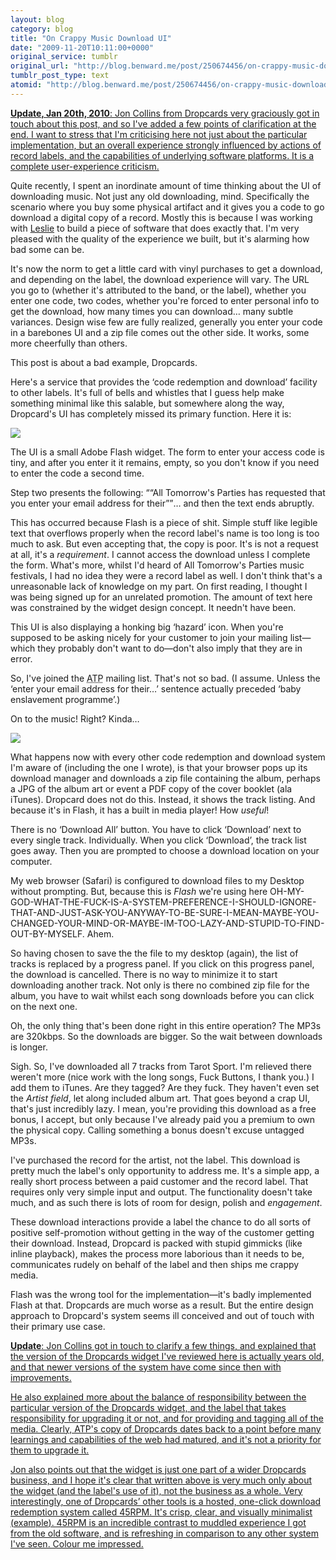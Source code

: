 ```yaml
---
layout: blog
category: blog
title: "On Crappy Music Download UI"
date: "2009-11-20T10:11:00+0000"
original_service: tumblr
original_url: "http://blog.benward.me/post/250674456/on-crappy-music-download-ui"
tumblr_post_type: text
atomid: "http://blog.benward.me/post/250674456/on-crappy-music-download-ui"
---
```

<ins class="updated" datetime="2010-01-20"><strong>Update, Jan 20th, 2010</strong>: Jon Collins from Dropcards very graciously got in touch about this post, and so I've added a few points of clarification at the end. I want to stress that I'm criticising here not just about the particular implementation, but an overall experience strongly influenced by actions of record labels, and the capabilities of underlying software platforms. It is a complete user-experience criticism.</ins>

Quite recently, I spent an inordinate amount of time thinking about the UI of downloading music. Not just any old downloading, mind. Specifically the scenario where you buy some physical artifact and it gives you a code to go download a digital copy of a record. Mostly this is because I was working with [Leslie](http://sidewithus.com) to build a piece of software that does exactly that. I'm very pleased with the quality of the experience we built, but it's alarming how bad some can be.

It's now the norm to get a little card with vinyl purchases to get a download, and depending on the label, the download experience will vary. The URL you go to (whether it's attributed to the band, or the label), whether you enter one code, two codes, whether you're forced to enter personal info to get the download, how many times you can download… many subtle variances. Design wise few are fully realized, generally you enter your code in a barebones UI and a zip file comes out the other side. It works, some more cheerfully than others.

This post is about a bad example, Dropcards.

Here's a service that provides the ‘code redemption and download’ facility to other labels. It's full of bells and whistles that I guess help make something minimal like this salable, but somewhere along the way, Dropcard's UI has completely missed its primary function. Here it is:

![](http://benward.me/res/posts/Dropcard.png)

The UI is a small Adobe Flash widget. The form to enter your access code is tiny, and after you enter it it remains, empty, so you don't know if you need to enter the code a second time.

Step two presents the following: <q>“All Tomorrow's Parties has requested that you enter your email address for their”</q>… and then the text ends abruptly. 

This has occurred because Flash is a piece of shit. Simple stuff like legible text that overflows properly when the record label's name is too long is too much to ask. But even accepting that, the copy is poor. It's is not a request at all, it's a _requirement_. I cannot access the download unless I complete the form. What's more, whilst I'd heard of All Tomorrow's Parties music festivals, I had no idea they were a record label as well. I don't think that's a unreasonable lack of knowledge on my part. On first reading, I thought I was being signed up for an unrelated promotion. The amount of text here was constrained by the widget design concept. It needn't have been.

This UI is also displaying a honking big ‘hazard’ icon. When you're supposed to be asking nicely for your customer to join your mailing list—which they probably don't want to do—don't also imply that they are in error.

So, I've joined the <abbr title="All Tomorrow's Parties">ATP</abbr> mailing list. That's not so bad. (I assume. Unless the ‘enter your email address for their…’ sentence actually preceded ‘baby enslavement programme’.)

On to the music! Right? Kinda…

![](http://benward.me/res/posts/Dropcard2.png)

What happens now with every other code redemption and download system I'm aware of (including the one I wrote), is that your browser pops up its download manager and downloads a zip file containing the album, perhaps a JPG of the album art or event a PDF copy of the cover booklet (ala iTunes). Dropcard does not do this. Instead, it shows the track listing. And because it's in Flash, it has a built in media player! How _useful_!

There is no ‘Download All’ button. You have to click ‘Download’ next to every single track. Individually. When you click ‘Download’, the track list goes away. Then you are prompted to choose a download location on your computer.

My web browser (Safari) is configured to download files to my Desktop without prompting. But, because this is _Flash_ we're using here OH-MY-GOD-WHAT-THE-FUCK-IS-A-SYSTEM-PREFERENCE-I-SHOULD-IGNORE-THAT-AND-JUST-ASK-YOU-ANYWAY-TO-BE-SURE-I-MEAN-MAYBE-YOU-CHANGED-YOUR-MIND-OR-MAYBE-IM-TOO-LAZY-AND-STUPID-TO-FIND-OUT-BY-MYSELF. Ahem.

So having chosen to save the the file to my desktop (again), the list of tracks is replaced by a progress panel. If you click on this progress panel, the download is cancelled. There is no way to minimize it to start downloading another track. Not only is there no combined zip file for the album, you have to wait whilst each song downloads before you can click on the next one.

Oh, the only thing that's been done right in this entire operation? The MP3s are 320kbps. So the downloads are bigger. So the wait between downloads is longer.

Sigh. So, I've downloaded all 7 tracks from Tarot Sport. I'm relieved there weren't more (nice work with the long songs, Fuck Buttons, I thank you.) I add them to iTunes. Are they tagged? Are they fuck. They haven't even set the _Artist field_, let along included album art. That goes beyond a crap UI, that's just incredibly lazy. I mean, you're providing this download as a free bonus, I accept, but only because I've already paid you a premium to own the physical copy. Calling something a bonus doesn't excuse untagged MP3s.

I've purchased the record for the artist, not the label. This download is pretty much the label's only opportunity to address me. It's a simple app, a really short process between a paid customer and the record label. That requires only very simple input and output. The functionality doesn't take much, and as such there is lots of room for design, polish and _engagement_.

These download interactions provide a label the chance to do all sorts of positive self-promotion without getting in the way of the customer getting their download. Instead, Dropcard is packed with stupid gimmicks (like inline playback), makes the process more laborious than it needs to be, communicates rudely on behalf of the label and then ships me crappy media.

Flash was the wrong tool for the implementation—it's badly implemented Flash at that. Dropcards are much worse as a result. But the entire design approach to Dropcard's system seems ill conceived and out of touch with their primary use case.

<ins class="updated" datetime="2010-01-20"><strong>Update</strong>: Jon Collins got in touch to clarify a few things, and explained that the version of the Dropcards widget I've reviewed here is actually years old, and that newer versions of the system have come since then with improvements.

<ins class="updated" datetime="2010-01-20">He also explained more about the balance of responsibility between the particular version of the Dropcards widget, and the label that takes responsibility for upgrading it or not, and for providing and tagging all of the media. Clearly, ATP's copy of Dropcards dates back to a point before many learnings and capabilities of the web had matured, and it's not a priority for them to upgrade it.</ins>

<ins class="updated" datetime="2010-01-20">Jon also points out that the widget is just one part of a wider <a href="http://www.dropcards.com">Dropcards</a> business, and I hope it's clear that written above is very much only about the widget (and the label's use of it), not the business as a whole. Very interestingly, one of Dropcards’ other tools is a hosted, one-click download redemption system called <a href="http://www.dropcards.com/45rpm">45RPM</a>. It's crisp, clear, and visually minimalist (<a href="http://www.dropcards.com/vinyl/">example</a>). 45RPM is an incredible contrast to muddled experience I got from the old software, and is refreshing in comparison to any other system I've seen. Colour me impressed.</ins>